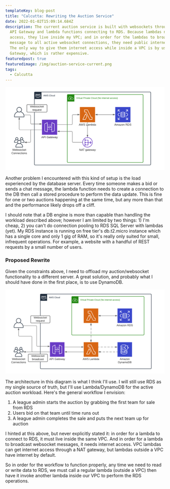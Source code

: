 ```yaml
---
templateKey: blog-post
title: "Calcutta: Rewriting the Auction Service"
date: 2022-01-02T15:09:14.684Z
description: The current auction service is built with websockets through AWS
  API Gateway and lambda functions connecting to RDS. Because lambdas need RDS
  access, they live inside my VPC; and in order for the lambdas to broadcast a
  message to all active websocket connections, they need public internet access.
  The only way to give them internet access while inside a VPC is by using a NAT
  Gateway, which is rather expensive.
featuredpost: true
featuredimage: /img/auction-service-current.png
tags:
  - Calcutta
---
```

![Current Architecture](../../../static/img/auction-service-current.png)

Another problem I encountered with this kind of setup is the load experienced by the database server. Every time someone makes a bid or sends a chat message, the lambda function needs to create a connection to the DB then call a stored procedure to perform the data update. This is fine for one or two auctions happening at the same time, but any more than that and the performance likely drops off a cliff.

I should note that a DB engine is more than capable than handling the workload described above; however I am limited by two things: 1) I'm cheap, 2) you can't do connection pooling to RDS SQL Server with lambdas (yet). My RDS instance is running on free tier's db.t2.micro instance which has a single core and only 1 gig of RAM, so it's really only suited for small, infrequent operations. For example, a website with a handful of REST requests by a small number of users.

### Proposed Rewrite

Given the constraints above, I need to offload my auction/websocket functionality to a different server. A great solution, and probably what I should have done in the first place, is to use DynamoDB.

![New Architecture](../../../static/img/auction-service-new.png)

The architecture in this diagram is what I think I'll use. I will still use RDS as my single source of truth, but I'll use Lambda/DynamoDB for the active auction workload. Here's the general workflow I envision:

1. A league admin starts the auction by grabbing the first team for sale from RDS
1. Users bid on that team until time runs out
1. A league admin completes the sale and puts the next team up for auction

I hinted at this above, but never explicitly stated it: in order for a lambda to connect to RDS, it must live inside the same VPC. And in order for a lambda to broadcast websocket messages, it needs internet access. VPC lambdas can get internet access through a NAT gateway, but lambdas outside a VPC have internet by default.

So in order for the workflow to function properly, any time we need to read or write data to RDS, we must call a regular lambda (outside a VPC) then have it invoke another lambda inside our VPC to perform the RDS operations.